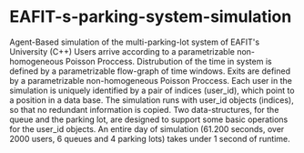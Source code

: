# EAFIT-s-parking-system-simulation
Agent-Based simulation of the multi-parking-lot system of EAFIT's University (C++)
Users arrive according to a parametrizable non-homogeneous Poisson Proccess. 
Distrubution of the time in system is defined by a parametrizable flow-graph of time windows. 
Exits are defined by a parametrizable non-homogeneous Poisson Proccess.
Each user in the simulation is uniquely identified by a pair of indices (user_id), which point to a position in a data base. 
The simulation runs with user_id objects (indices), so that no redundant information is copied.
Two data-structures, for the queue and the parking lot, are designed to support some basic operations for the user_id objects.
An entire day of simulation (61.200 seconds, over 2000 users, 6 queues and 4 parking lots) takes under 1 second of runtime.
